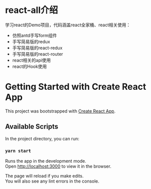 # react-all介绍
学习react的Demo项目，代码涵盖react全家桶、react相关使用：
* 仿照antd手写form组件
* 手写简易版的redux
* 手写简易版的react-redux
* 手写简易版的react-router
* react相关的api使用
* react的Hook使用

# Getting Started with Create React App

This project was bootstrapped with [Create React App](https://github.com/facebook/create-react-app).

## Available Scripts

In the project directory, you can run:

### `yarn start`

Runs the app in the development mode.\
Open [http://localhost:3000](http://localhost:3000) to view it in the browser.

The page will reload if you make edits.\
You will also see any lint errors in the console.
